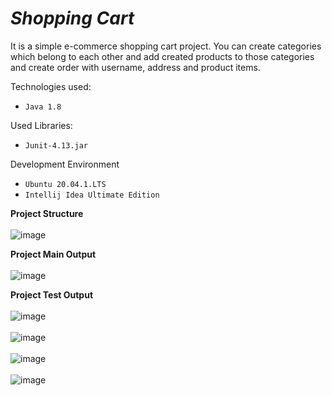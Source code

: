 # **_Shopping Cart_**

It is a simple e-commerce shopping cart project. You can create categories which belong to each other and add created products to those categories and create order with username, address and product items.

Technologies used:
* `Java 1.8`

Used Libraries:
* `Junit-4.13.jar`

Development Environment
* `Ubuntu 20.04.1.LTS`
* `Intellij Idea Ultimate Edition`


**Project Structure**  <br /><br />
![image](https://user-images.githubusercontent.com/26629591/94365812-7f17bf80-00dc-11eb-8e75-7367f7ce00aa.png)

**Project Main Output** <br /><br />
![image](https://user-images.githubusercontent.com/26629591/94365746-fef15a00-00db-11eb-8147-78868a504182.png)

**Project Test Output** <br /><br />
![image](https://user-images.githubusercontent.com/26629591/94365820-92c32600-00dc-11eb-8487-b3428f761b8a.png)
<br /><br />
![image](https://user-images.githubusercontent.com/26629591/94365873-154be580-00dd-11eb-9a3c-bb92370054ed.png)
<br /><br />
![image](https://user-images.githubusercontent.com/26629591/94365884-23016b00-00dd-11eb-989b-21ab4391bfb5.png)
<br /><br />
![image](https://user-images.githubusercontent.com/26629591/94365891-30b6f080-00dd-11eb-935c-ecf3b07217bb.png)

